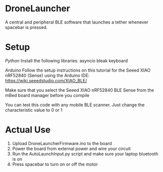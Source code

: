 # DroneLauncher

A central and peripheral BLE software that launches a tether whenever spacebar is pressed. 

# Setup
*Python*
Install the following libraries:
asyncio
bleak
keyboard

*Arduino*
Follow the setup instructions on this tutorial for the Seeed XIAO nRF52840 (Sense) using the Arduino IDE:
https://wiki.seeedstudio.com/XIAO_BLE/

Make sure that you select the Seeed XIAO nRF52840 BLE Sense from the mBed board manager before you compile

You can test this code with any mobile BLE scanner. Just change the characteristic value to 0 or 1

# Actual Use
1. Upload DroneLauncherFirmware.ino to the board
2. Power the board from external power and wire your circuit
3. Run the AutoLaunchInput.py script and make sure your laptop bluetooth is on
4. Press spacebar to turn on or off the motor

